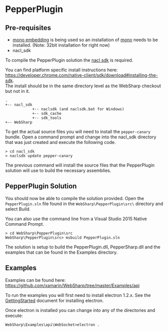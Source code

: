 PepperPlugin
===

Pre-requisites
---

- [mono embedding](http://www.mono-project.com/docs/advanced/embedding/) is being used so an installation of [mono](http://www.mono-project.com/download/) needs to be installed. (Note: 32bit installation for right now)
- nacl_sdk

To compile the PepperPlugin solution the [nacl sdk](https://developer.chrome.com/native-client/sdk/download) is required.

You can find platform specific install instructions here: https://developer.chrome.com/native-client/sdk/download#installing-the-sdk.  
The install should be in the same directory level as the WebSharp checkout but not in it.

```
.
+-- nacl_sdk
            +-- naclsdk (and naclsdk.bat for Windows)
            +-- sdk_cache
            +-- sdk_tools
+-- WebSharp
```

To get the actual source files you will need to install the ```pepper-canary``` bundle.  Open a command prompt and change into the nacl_sdk directory that was just created and execute the following code.

```shell
> cd nacl_sdk
> naclsdk update pepper-canary
```

The previous command will install the source files that the PepperPlugin solution will use to build the necessary assemblies.

PepperPlugin Solution
---

You should now be able to compile the solution provided.  Open the ```PepperPlugin.sln``` file found in the ```WebSharp\PepperPlugin\src\``` directory and select Build.

You can also use the command line from a Visual Studio 2015 Native Command Prompt.

```shell
> cd WebSharp\PepperPlugin\src
WebSharp\PepperPlugin\src> msbuild PepperPlugin.sln
```

The solution is setup to build the PepperPlugin.dll, PepperSharp.dll and the examples that can be found in the Examples directory. 

Examples
---

Examples can be found here:  https://github.com/xamarin/WebSharp/tree/master/Examples/api

To run the examples you will first need to install electron 1.2.x.  See the [GettingStarted](../GettingStarted) document for installing electron.

Once electron is installed you can change into any of the directories and execute:

```WebSharp\Examples\api\WebSocket>electron .```
